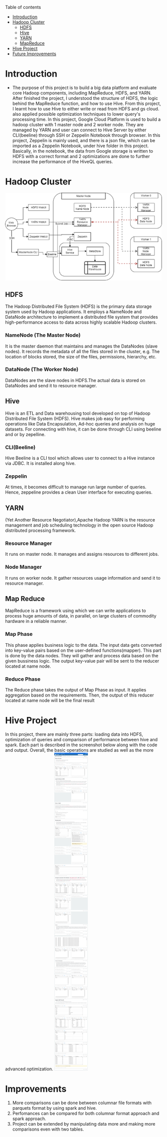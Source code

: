 Table of contents
* [Introduction](#introduction)
* [Hadoop Cluster](#hadoop-cluster)
	- [HDFS](#hdfs)
	- [Hive](#hive)
	- [YARN](#yarn)
	- [MapReduce](#map-reduce)
* [Hive Project](#hive-project)
* [Future Improvements](#future-improvements)

# Introduction
- The purpose of this project is to build a big data platform and evaluate core Hadoop components, including MapReduce, HDFS, and YARN. 
After finished the project, I understood the structure of HDFS, the logic behind the MapReduce function, and how to use Hive. 
From this project, I learnt how to use Hive to either write or read from HDFS and gs cloud. also applied possible optimization techniques to lower query's processing time. 
In this project, Google Cloud Platform is used to build a hadoop cluster with 1 master node and 2 worker node. 
They are managed by YARN and user can connect to Hive Server by either CLI(beeline) through SSH or Zeppelin Notebook through browser. 
In this project, Zeppelin is mainly used, and there is a json file, which can be imported as a Zeppelin Notebook, under hive folder in this project. 
Basically, in the notebook, the data from Google storage is written to HDFS with a correct format and 2 optimizations are done 
to further increase the performance of the HiveQL queries.
 # Hadoop Cluster
![Architecture](/hadoop/assets/architecture.png)
 ## HDFS
 The Hadoop Distributed File System (HDFS) is the primary data storage system used by Hadoop applications. It employs a NameNode and DataNode architecture to implement a distributed file system that provides high-performance access to data across highly scalable Hadoop clusters.   
 ### NameNode (The Master Node)
 It is the master daemon that maintains and manages the DataNodes (slave nodes). It records the metadata of all the files stored in the cluster, e.g. The location of blocks stored, the size of the files, permissions, hierarchy, etc. 
 ### DataNode (The Worker Node)
DataNodes are the slave nodes in HDFS.The actual data is stored on DataNodes and send it to resource manager.
## **Hive**
Hive is an ETL and Data warehousing tool developed on top of Hadoop Distributed File System (HDFS). Hive makes job easy for performing operations like Data Encapsulation, Ad-hoc queries and analysis on huge datasets. For connecting with hive, it can be done through CLI using beeline and or by zepelline.
### CLI(Beeline)
Hive Beeline is a CLI tool which allows user to connect to a Hive instance via JDBC. It is installed along hive. 
### Zeppelin
At times, it becomes difficult to manage run large number of queries. Hence, zeppeline provides a clean User interface for executing queries.
## **YARN** 
(Yet Another Resource Negotiator),Apache Hadoop YARN is the resource management and job scheduling technology in the open source Hadoop distributed processing framework.  
### Resource Manager 
It runs on master node. It manages and assigns resources to different jobs.  
###  Node Manager 
It runs on worker node. It gather resources usage information and send it to resource manager. 
## **Map Reduce**
MapReduce is a framework using which we can write applications to process huge amounts of data, in parallel, on large clusters of commodity hardware in a reliable manner.
### Map Phase
This phase applies business logic to the data. The input data gets converted into key-value pairs based on the user-defined functions(mapper). This part is done by the data nodes. They will gather and process data based on the given bussiness logic. The output key-value pair will be sent to the reducer located at name node.
### Reduce Phase
The Reduce phase takes the output of Map Phase as input. It applies aggregation based on the requirements. Then, the output of this reducer located at name node will be the final result

# Hive Project
In this project, there are mainly three parts: loading data into HDFS, optimization of queries and comparison of performance between hive and spark. Each part is described in the screenshot below along with the code and output. Overall, the basic operations are studied as well as the more advanced optimization.
![Diagram](./assets/Zeppelin.png)  
# Improvements
1. More comparisons can be done between columnar file formats with parquets format by using spark and hive.
2. Perfomances can be compared for both columnar format approach and spark approach.
3. Project can be extended by manipulating data more and making more comparisons even with two tables.

